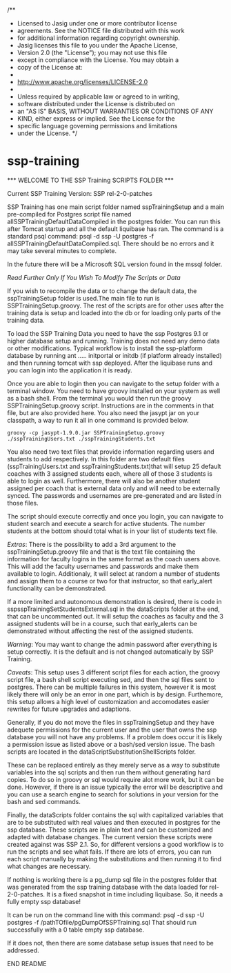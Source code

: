 /**
 * Licensed to Jasig under one or more contributor license
 * agreements. See the NOTICE file distributed with this work
 * for additional information regarding copyright ownership.
 * Jasig licenses this file to you under the Apache License,
 * Version 2.0 (the "License"); you may not use this file
 * except in compliance with the License. You may obtain a
 * copy of the License at:
 *
 * http://www.apache.org/licenses/LICENSE-2.0
 *
 * Unless required by applicable law or agreed to in writing,
 * software distributed under the License is distributed on
 * an "AS IS" BASIS, WITHOUT WARRANTIES OR CONDITIONS OF ANY
 * KIND, either express or implied. See the License for the
 * specific language governing permissions and limitations
 * under the License.
 */


ssp-training
============



*** WELCOME TO THE SSP Training SCRIPTS FOLDER ***

 Current SSP Training Version: SSP rel-2-0-patches


 SSP Training has one main script folder named sspTrainingSetup and a main pre-compiled for
  Postgres script file named allSSPTrainingDefaultDataCompiled in the postgres folder. 
  You can run this after Tomcat startup and all the default liquibase has ran. 
  The command is a standard psql command: psql -d ssp -U postgres -f allSSPTrainingDefaultDataCompiled.sql.
  There should be no errors and it may take several minutes to complete. 

 In the future there will be a Microsoft SQL version found in the mssql folder.



 *Read Further Only If You Wish To Modify The Scripts or Data*

 If you wish to recompile the data or to change the default data, the sspTrainingSetup folder 
  is used.The main file to run is SSPTrainingSetup.groovy. 
 The rest of the scripts are for other uses after the training data is setup and loaded into 
  the db or for loading only parts of the training data.
 
 To load the SSP Training Data you need to have the ssp Postgres 9.1 or higher database setup and running. 
  Training does not need any demo data or other modifications. Typical workflow is to install the
  ssp-platform database by running ant ..... initportal or initdb (if platform already installed) and 
  then running tomcat with ssp deployed. After the liquibase runs and you can login into the application
  it is ready. 
 
 Once you are able to login then you can navigate to the setup folder with a terminal window. You need to have 
  groovy installed on your system as well as a bash shell. From the terminal you would then run the groovy
  SSPTrainingSetup.groovy script. Instructions are in the comments in that file, but are also provided here.
  You also need the jasypt jar on your classpath, a way to run it all in one command is provided below.

    groovy -cp jasypt-1.9.0.jar SSPTrainingSetup.groovy ./sspTrainingUsers.txt ./sspTrainingStudents.txt 

 You also need two text files that provide information regarding users and students to add respectively.
  In this folder are two default files (sspTrainingUsers.txt and sspTrainingStudents.txt)that will setup 25 
  default coaches with 3 assigned students each, where all of those 3 students is able to login as well. 
  Furthermore, there will also be another student assigned per coach that is external data only and will
  need to be externally synced. The passwords and usernames are pre-generated and are listed in those files.

  The script should execute correctly and once you login, you can navigate to student search and execute a search 
   for active students. The number students at the bottom should total what is in your list of students text file. 


  *Extras*: There is the possibility to add a 3rd argument to the sspTrainingSetup.groovy file and that is the text file
   containing the information for faculty logins in the same format as the coach users above. This will add the 
   faculty usernames and passwords and make them available to login. Additionaly, it will select at random a number of 
   students and assign them to a course or two for that instructor, so that early_alert functionality can be demonstrated. 


   If a more limited and autonomous demonstration is desired, there is code in sspsspTrainingSetStudentsExternal.sql in 
    the dataScripts folder at the end, that can be uncommented out. It will setup the coaches as faculty and the 3
    assigned students will be in a course, such that early_alerts can be demonstrated without affecting the rest
    of the assigned students.



  *Warning*: You may want to change the admin password after everything is setup correctly. It is the default and
   is not changed automatically by SSP Training.



  *Caveats*: This setup uses 3 different script files for each action, the groovy script file, a bash shell script 
   executing sed, and then the sql files sent to postgres. There can be multiple failures in this system, however 
   it is most likely there will only be an error in one part, which is by design. Furthemore, this setup 
   allows a high level of customization and accomodates easier rewrites for future upgrades and adaptions.
   
   Generally, if you do not move the files in sspTrainingSetup and they have adequete permissions for the current 
   user and the user that owns the ssp database you will not have any problems. If a problem does occur it is 
   likely a permission issue as listed above or a bash/sed version issue. The bash scripts are located in the
   dataScriptSubstitutionShellScripts folder.
    
   These can be replaced entirely as they merely serve as a way to substitute variables into the sql scripts and 
   then run them without generating hard copies. To do so in groovy or sql would require alot more work, but it can
   be done. However, if there is an issue typically the error will be descriptive and you can use a search engine
   to search for solutions in your version for the bash and sed commands. 

   Finally, the dataScripts folder contains the sql with capitalized variables that are to be substituted with
   real values and then executed in postgres for the ssp database. These scripts are in plain text and can be 
   customized and adapted with database changes. The current version these scripts were created against was SSP 2.1. 
   So, for different versions a good workflow is to run the scripts and see what fails. If there are lots of errors, 
   you can run each script manually by making the substitutions and then running it to find what changes are necessary. 

   If nothing is working there is a pg_dump sql file in the postgres folder that was generated from the ssp 
   training database with the data loaded for rel-2-0-patches. It is a fixed snapshot in time including liquibase.
   So, it needs a fully empty ssp database!

   It can be run on the command line with this command: 
	psql -d ssp -U postgres -f /pathTOfile/pgDumpOfSSPTraining.sql 
   That should run successfully with a 0 table empty ssp database. 

   If it does not, then there are some database setup issues that need to be addressed.

END README
